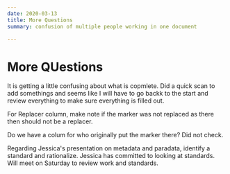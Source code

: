 ```yaml
---
date: 2020-03-13
title: More Questions
summary: confusion of multiple people working in one document

---
```


# More QUestions

It is getting a little confusing about what is copmlete. Did a quick scan to add somethings and seems like I will have to go backk to the start and review everything to make sure everything is filled out.

For Replacer column, make note if the marker was not replaced as there then should not be a replacer.

Do we have a colum for who originally put the marker there? Did not check.

Regarding Jessica's presentation on metadata and paradata, identify a standard and rationalize. Jessica has committed to looking at standards. Will meet on Saturday to review work and standards.
